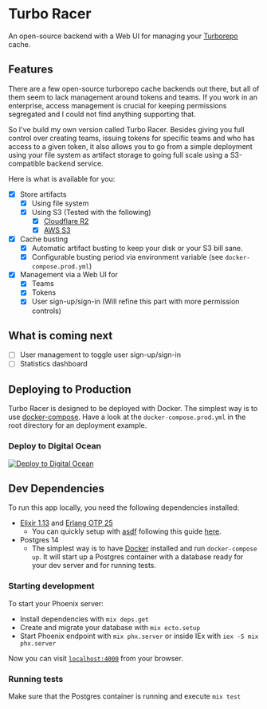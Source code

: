 # Turbo Racer

An open-source backend with a Web UI for managing your [Turborepo](https://turborepo.org/) cache.
## Features

There are a few open-source turborepo cache backends out there, but all of them seem to lack
management around tokens and teams. If you work in an enterprise, access management is crucial
for keeping permissions segregated and I could not find anything supporting that.

So I've build my own version called Turbo Racer. Besides giving you full control over
creating teams, issuing tokens for specific teams and who has access to a given token,
it also allows you to go from a simple deployment using your file system as artifact storage to
going full scale using a S3-compatible backend service.

Here is what is available for you:

- [x] Store artifacts
  - [x] Using file system
  - [x] Using S3 (Tested with the following)
    - [x] [Cloudflare R2](https://developers.cloudflare.com/r2/platform/s3-compatibility/api/)
    - [x] [AWS S3](https://aws.amazon.com/s3/)
- [x] Cache busting
  - [x]  Automatic artifact busting to keep your disk or your S3 bill sane.
    - [x]  Configurable busting period via environment variable (see `docker-compose.prod.yml`)
- [x] Management via a Web UI for
  - [x] Teams
  - [x] Tokens
  - [x] User sign-up/sign-in (Will refine this part with more permission controls)

## What is coming next

- [ ] User management to toggle user sign-up/sign-in
- [ ] Statistics dashboard

## Deploying to Production

Turbo Racer is designed to be deployed with Docker. The simplest way is to use [docker-compose](https://docs.docker.com/compose/).
Have a look at the `docker-compose.prod.yml` in the root directory for an deployment example.

### Deploy to Digital Ocean

[![Deploy to Digital Ocean](https://www.deploytodo.com/do-btn-blue.svg)](https://cloud.digitalocean.com/apps/new?repo=https://github.com/brunojppb/turbo-racer/tree/digital-ocean-deployment-btn&refcode=3a18edba5ee4)


## Dev Dependencies

To run this app locally, you need the following dependencies installed:

- [Elixir 1.13](https://elixir-lang.org/) and [Erlang OTP 25](https://www.erlang.org/)
  - You can quickly setup with [asdf](https://asdf-vm.com/) following this guide [here](https://thinkingelixir.com/install-elixir-using-asdf/).
- Postgres 14
  - The simplest way is to have [Docker](https://docs.docker.com/engine/install/centos/) installed and run `docker-compose up`.
    It will start up a Postgres container with a database ready for your dev server and for running tests.

### Starting development

To start your Phoenix server:

- Install dependencies with `mix deps.get`
- Create and migrate your database with `mix ecto.setup`
- Start Phoenix endpoint with `mix phx.server` or inside IEx with `iex -S mix phx.server`

Now you can visit [`localhost:4000`](http://localhost:4000) from your browser.

### Running tests

Make sure that the Postgres container is running and execute `mix test`
